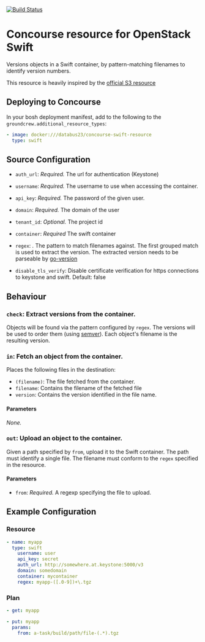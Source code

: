 [![Build Status](https://travis-ci.org/sapcc/concourse-swift-resource.png?branch=master)](https://travis-ci.org/sapcc/concourse-swift-resource)
# Concourse resource for OpenStack Swift

Versions objects in a Swift container, by pattern-matching filenames to identify
version numbers.

This resource is heavily inspired by the [official S3 resource](https://gthub.com/concourse/s3-resource)

## Deploying to Concourse

In your bosh deployment manifest, add to the following to the `groundcrew.additional_resource_types`:

```yaml
- image: docker:///databus23/concourse-swift-resource
  type: swift
```

## Source Configuration

* `auth_url`: *Required.* The url for authentication (Keystone) 

* `username`: *Required.* The username to use when accessing the
  container.

* `api_key`: *Required.* The password of the given user.

* `domain`: *Required.* The domain of the user 

* `tenant_id`: *Optional.* The project id

* `container`: *Required* The swift container

* `regex`: *.* The pattern to match filenames against. The first
  grouped match is used to extract the version. The extracted version
  needs to be parseable by [go-version](https://github.com/hashicorp/go-version)

* `disable_tls_verify`: Disable certificate verification for https connections to keystone and swift. Default: false

## Behaviour

### `check`: Extract versions from the container.

Objects will be found via the pattern configured by `regex`. The versions
will be used to order them (using [semver](http://semver.org/)). Each
object's filename is the resulting version.

### `in`: Fetch an object from the container.

Places the following files in the destination:

* `(filename)`: The file fetched from the container.
* `filename`: Contains the filename of the fetched file 
* `version`: Contains the version identified in the file name.

#### Parameters

*None.*


### `out`: Upload an object to the container.

Given a path specified by `from`, upload it to the Swift container. The path must identify a single file. The filename must conform to the `regex` specified in the resource.

#### Parameters

* `from`: *Required.* A regexp specifying the file to upload.

## Example Configuration

### Resource

``` yaml
- name: myapp
  type: swift 
    username: user
    api_key: secret
    auth_url: http://somewhere.at.keystone:5000/v3
    domain: somedomain
    container: mycontainer
    regex: myapp-([.0-9])+\.tgz
```

### Plan

``` yaml
- get: myapp
```

``` yaml
- put: myapp
  params:
    from: a-task/build/path/file-(.*).tgz
```

